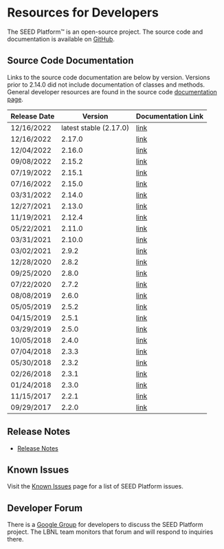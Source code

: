 # Resources for Developers

The SEED Platform&trade; is an open-source project. The source code and documentation is available on [GitHub](https://github.com/SEED-platform/seed).

## Source Code Documentation

Links to the source code documentation are below by version. Versions prior to 2.14.0 did not include
documentation of classes and methods. General developer resources are found in the source code 
[documentation page](./code_documentation/latest/developer_resources.html).

| Release Date | Version | Documentation Link                               |
|--------------|---------|--------------------------------------------------|
| 12/16/2022   |  latest stable  (2.17.0) | [link](./code_documentation/latest/index.html)   |
| 12/16/2022   |  2.17.0 | [link](./code_documentation/2.17.0/index.html)   |
| 12/04/2022   |  2.16.0 | [link](./code_documentation/2.16.0/index.html)   |
| 09/08/2022   |  2.15.2 | [link](./code_documentation/2.15.2/index.html)   |
| 07/19/2022   |  2.15.1 | [link](./code_documentation/2.15.1/index.html)   |
| 07/16/2022   |  2.15.0 | [link](./code_documentation/2.15.0/index.html)   |
| 03/31/2022   |  2.14.0 | [link](./code_documentation/2.14.0/index.html)   |
| 12/27/2021   |  2.13.0 | [link](./code_documentation/2.13.0/index.html)   |
| 11/19/2021   |  2.12.4 | [link](./code_documentation/2.12.4/index.html)   |
| 05/22/2021   |  2.11.0 | [link](./code_documentation/2.11.0/index.html)   |
| 03/31/2021   |  2.10.0 | [link](./code_documentation/2.10.0/index.html)   |
| 03/02/2021   |  2.9.2  | [link](./code_documentation/2.9.2/index.html)    |
| 12/28/2020   |  2.8.2  | [link](./code_documentation/2.8.2/index.html)    |
| 09/25/2020   |  2.8.0  | [link](./code_documentation/2.8.0/index.html)    |
| 07/22/2020   |  2.7.2  | [link](./code_documentation/2.7.2/index.html)    |
| 08/08/2019   |  2.6.0  | [link](./code_documentation/2.6.0/index.html)    |
| 05/05/2019   |  2.5.2  | [link](./code_documentation/2.5.2/index.html)    |
| 04/15/2019   |  2.5.1  | [link](./code_documentation/2.5.1/index.html)    |
| 03/29/2019   |  2.5.0  | [link](./code_documentation/2.5.0/index.html)    |
| 10/05/2018   |  2.4.0  | [link](./code_documentation/2.4.0/index.html)    |
| 07/04/2018   |  2.3.3  | [link](./code_documentation/2.3.3/index.html)    |
| 05/30/2018   |  2.3.2  | [link](./code_documentation/2.3.2/index.html)    |
| 02/26/2018   |  2.3.1  | [link](./code_documentation/2.3.1/index.html)    |
| 01/24/2018   |  2.3.0  | [link](./code_documentation/2.3.0/index.html)    |
| 11/15/2017   |  2.2.1  | [link](./code_documentation/2.2.1/index.html)    |
| 09/29/2017   |  2.2.0  | [link](./code_documentation/2.2.0/index.html)    |

## Release Notes

- [Release Notes](https://github.com/SEED-platform/seed/releases)

## Known Issues

Visit the [Known Issues](known_issues.md) page for a list of SEED Platform issues.

## Developer Forum

There is a [Google Group](https://groups.google.com/forum/?hl=en#!forum/seed-platform-dev) for developers to discuss the SEED Platform project. The LBNL team monitors that forum and will respond to inquiries there.
